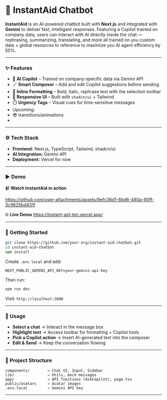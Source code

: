 
# 🚀 InstantAid Chatbot

**InstantAid** is an AI-powered chatbot built with **Next.js** and integrated with **Gemini** to deliver fast, intelligent responses. Featuring a Copilot trained on company data, users can interact with AI directly inside the chat — rephrasing, summarizing, translating, and more  all trained on you custom data + global resources to reference to maximize you AI agent efficiency by 50%.

---

### ✨ Features

* 🤖 **AI Copilot** – Trained on company-specific data via Gemini API
* 🪄 **Smart Composer** – Add and edit Copilot suggestions before sending
* 🎨 **Inline Formatting** – Bold, italic, rephrase text with the selection toolbar
* 📱 **Responsive UI** – Built with `shadcn/ui` + Tailwind
* ⏱️ **Urgency Tags** – Visual cues for time-sensitive messages
* Upcoming:
*  😎 transitions/animations
*   
---

### ⚙️ Tech Stack

* **Frontend:** Next.js, TypeScript, Tailwind, shadcn/ui
* **AI Integration:** Gemini API
* **Deployment:** Vercel for now

---

### ▶️ Demo

📹 **Watch InstantAid in action**

https://github.com/user-attachments/assets/9efc36d1-8bd6-480a-90ff-3c9825bd431f



🌐 **Live Demo**
https://instant-aid-ten.vercel.app/

---

### 🚀 Getting Started

```bash
git clone https://github.com/your-org/instant-aid-chatbot.git
cd instant-aid-chatbot
npm install
```

Create `.env.local` and add:

```
NEXT_PUBLIC_GEMINI_API_KEY=your-gemini-api-key
```

Then run:

```bash
npm run dev
```

Visit: `http://localhost:3000`

---

### 💬 Usage

* **Select a chat** → Interact in the message box
* **Highlight text** → Access toolbar for formatting + Copilot tools
* **Pick a Copilot action** → Insert AI-generated text into the composer
* **Edit & Send** → Keep the conversation flowing

---

### 🧱 Project Structure

```
components/        → Chat UI, Input, Sidebar
lib/               → Utils, mock messages
app/               → API functions (AskCopilot), page.tsx
public/avatars     → Avatar images
.env.local         → Gemini API key
```

---
